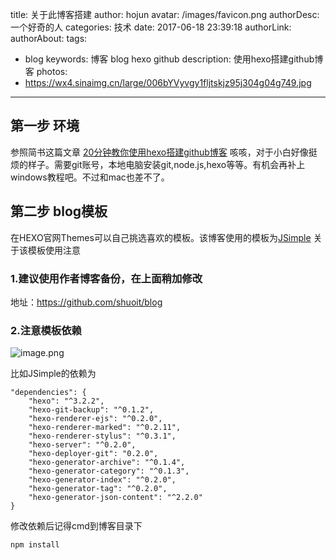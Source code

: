 title: 关于此博客搭建
author: hojun
avatar: /images/favicon.png
authorDesc: 一个好奇的人
categories: 技术
date: 2017-06-18 23:39:18
authorLink:
authorAbout:
tags:
 - blog
keywords: 博客 blog hexo github
description: 使用hexo搭建github博客
photos:
 - https://wx4.sinaimg.cn/large/006bYVyvgy1fljtskjz95j304g04g749.jpg
---
## **第一步 环境**

参照简书这篇文章 [20分钟教你使用hexo搭建github博客](http://www.jianshu.com/p/e99ed60390a8)
咳咳，对于小白好像挺烦的样子。需要git账号，本地电脑安装git,node.js,hexo等等。有机会再补上windows教程吧。不过和mac也差不了。

## **第二步 blog模板**

在HEXO官网Themes可以自己挑选喜欢的模板。该博客使用的模板为[JSimple](https://github.com/tangkunyin/hexo-theme-jsimple)
关于该模板使用注意
### **1.建议使用作者博客备份，在上面稍加修改**
地址：https://github.com/shuoit/blog
### **2.注意模板依赖**
![image.png](http://wx2.sinaimg.cn/large/006bYVyvgy1fpksu9uf6tj305c05dmx1.jpg)

比如JSimple的依赖为
```
"dependencies": {
    "hexo": "^3.2.2",
    "hexo-git-backup": "^0.1.2",
    "hexo-renderer-ejs": "^0.2.0",
    "hexo-renderer-marked": "^0.2.11",
    "hexo-renderer-stylus": "^0.3.1",
    "hexo-server": "^0.2.0",
    "hexo-deployer-git": "0.2.0",
    "hexo-generator-archive": "^0.1.4",
    "hexo-generator-category": "^0.1.3",
    "hexo-generator-index": "^0.2.0",
    "hexo-generator-tag": "^0.2.0",
    "hexo-generator-json-content": "^2.2.0"
}
```

修改依赖后记得cmd到博客目录下
```
npm install
```